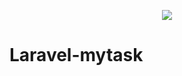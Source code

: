 <p align="center"><img src="https://laravel.com/assets/img/components/logo-laravel.svg"></p>


# Laravel-mytask
